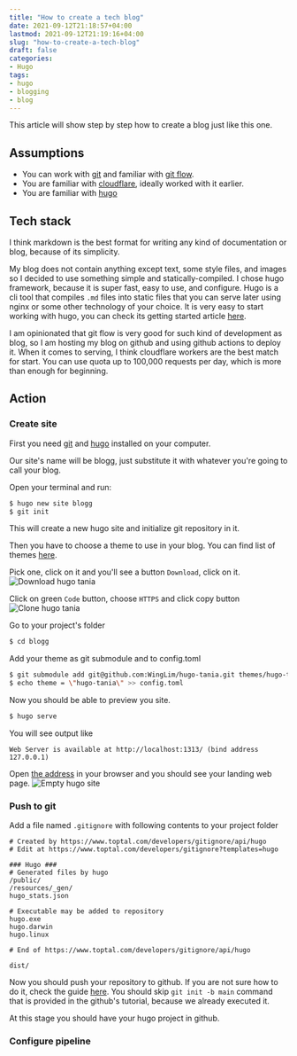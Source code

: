 ```yaml
---
title: "How to create a tech blog"
date: 2021-09-12T21:18:57+04:00
lastmod: 2021-09-12T21:19:16+04:00
slug: "how-to-create-a-tech-blog"
draft: false
categories:
- Hugo
tags:
- hugo
- blogging
- blog
---
```


This article will show step by step how to create a blog just like this one.

## Assumptions

* You can work with [git](https://git-scm.com/) and familiar with [git flow](https://www.atlassian.com/git/tutorials/comparing-workflows/gitflow-workflow).
* You are familiar with [cloudflare](https://www.cloudflare.com/), ideally worked with it earlier.
* You are familiar with [hugo](https://gohugo.io/)

## Tech stack

I think markdown is the best format for writing any kind of documentation or blog,
because of its simplicity.

My blog does not contain anything except text, some style files, and images
so I decided to use something simple and statically-compiled.
I chose hugo framework, because it is super fast, easy to use, and configure.
Hugo is a cli tool that compiles `.md` files into static files that you can serve later using nginx or some other technology of your choice.
It is very easy to start working with hugo,
you can check its getting started article [here](https://gohugo.io/getting-started/quick-start/).

I am opinionated that git flow is very good for such kind of development as blog,
so I am hosting my blog on github and using github actions to deploy it.
When it comes to serving, I think cloudflare workers are the best match for start.
You can use quota up to 100,000 requests per day, which is more than enough for beginning.

## Action

### Create site

First you need [git](https://github.com/git-guides/install-git) and [hugo](https://gohugo.io/getting-started/installing/) installed on your computer.

Our site's name will be blogg, just substitute it with whatever you're going to call your blog.

Open your terminal and run:

```bash
$ hugo new site blogg
$ git init
```
This will create a new hugo site and initialize git repository in it.

Then you have to choose a theme to use in your blog. You can find list of themes [here](https://themes.gohugo.io/).

Pick one, click on it and you'll see a button `Download`, click on it.
![Download hugo tania](img/hugo-tania-download.png)

Click on green `Code` button, choose `HTTPS` and click copy button
![Clone hugo tania](img/hugo-tania-clone.png)

Go to your project's folder
```bash
$ cd blogg
```

Add your theme as git submodule and to config.toml
```bash
$ git submodule add git@github.com:WingLim/hugo-tania.git themes/hugo-tania
$ echo theme = \"hugo-tania\" >> config.toml
```

Now you should be able to preview you site.
```bash
$ hugo serve
```
You will see output like
```
Web Server is available at http://localhost:1313/ (bind address 127.0.0.1)
```
Open [the address](http://localhost:1313/) in your browser and you should see your landing web page.
![Empty hugo site](img/empty-hugo-site.png)

### Push to git

Add a file named `.gitignore` with following contents to your project folder
```gitignore
# Created by https://www.toptal.com/developers/gitignore/api/hugo
# Edit at https://www.toptal.com/developers/gitignore?templates=hugo

### Hugo ###
# Generated files by hugo
/public/
/resources/_gen/
hugo_stats.json

# Executable may be added to repository
hugo.exe
hugo.darwin
hugo.linux

# End of https://www.toptal.com/developers/gitignore/api/hugo

dist/
```

Now you should push your repository to github. 
If you are not sure how to do it, check the guide [here](https://docs.github.com/en/github/importing-your-projects-to-github/importing-source-code-to-github/adding-an-existing-project-to-github-using-the-command-line#adding-a-project-to-github-without-github-cli).
You should skip `git init -b main` command that is provided in the github's tutorial, because we already executed it.

At this stage you should have your hugo project in github.

### Configure pipeline

